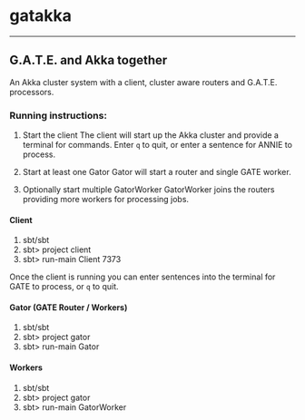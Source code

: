 # gatakka
***

## G.A.T.E. and Akka together

An Akka cluster system with a client, cluster aware routers and G.A.T.E. processors.

### Running instructions:
1. Start the client
  The client will start up the Akka cluster and provide a terminal for commands. Enter `q` to quit,
  or enter a sentence for ANNIE to process.

2. Start at least one Gator
  Gator will start a router and single GATE worker.

3. Optionally start multiple GatorWorker
  GatorWorker joins the routers providing more workers for processing jobs.

#### Client

1. sbt/sbt
2. sbt> project client
3. sbt> run-main Client 7373

Once the client is running you can enter sentences into the terminal for GATE to process, or `q` to quit.

#### Gator (GATE Router / Workers)

1. sbt/sbt
2. sbt> project gator
3. sbt> run-main Gator

#### Workers

1. sbt/sbt
2. sbt> project gator
3. sbt> run-main GatorWorker
